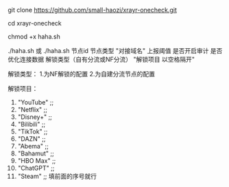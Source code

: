 git clone https://github.com/small-haozi/xrayr-onecheck.git

cd xrayr-onecheck

chmod +x haha.sh

./haha.sh
或
./haha.sh 节点id 节点类型 "对接域名" 上报阈值 是否开启审计 是否优化连接数据 解锁类型（自有分流或NF分流） "解锁项目 以空格隔开"

解锁类型：
1.为NF解锁的配置
2.为自建分流节点的配置

解锁项目：
1)  "YouTube" ;;
2)  "Netflix" ;;
3)  "Disney+" ;;
4)  "Bilibili" ;;
5)  "TikTok" ;;
6)  "DAZN" ;;
7)  "Abema" ;;
8)  "Bahamut" ;;
9)  "HBO Max" ;;
10)  "ChatGPT" ;;
11)  "Steam" ;;
 填前面的序号就行
